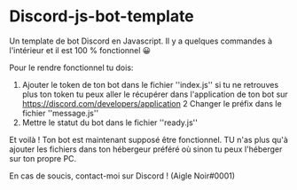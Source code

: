 # Discord-js-bot-template
Un template de bot Discord en Javascript. Il y a quelques commandes à l'intérieur et il est 100 % fonctionnel 😀

Pour le rendre fonctionnel tu dois:

1. Ajouter le token de ton bot dans le fichier ''index.js'' si tu ne retrouves plus ton token tu peux aller le récupérer dans l'application de ton bot sur https://discord.com/developers/application
2 Changer le préfix dans le fichier ''message.js''
3. Mettre le statut du bot dans le fichier ''ready.js''

Et voilà ! Ton bot est maintenant supposé être fonctionnel. TU n'as plus qu'à ajouter les fichiers dans ton hébergeur préféré où sinon tu peux l'héberger sur ton propre PC.

En cas de soucis, contact-moi sur Discord ! (Aigle Noir#0001) 
